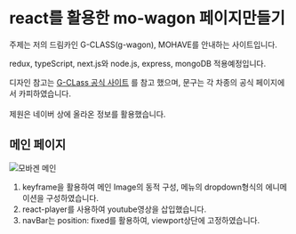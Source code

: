 # react를 활용한 mo-wagon 페이지만들기

주제는 저의 드림카인 G-CLASS(g-wagon), MOHAVE를 안내하는 사이트입니다.

redux, typeScript, next.js와 node.js, express, mongoDB 적용예정입니다.

디자인 참고는 [G-CLass 공식 사이트](https://www.mercedes-benz.co.kr/passengercars/mercedes-benz-cars/models/g-class/suv-w463/specifications/offroad-performance.module.html) 를 참고 했으며, 문구는 각 차종의 공식 페이지에서 카피하였습니다.
<br /><br />제원은 네이버 상에 올라온 정보를 활용했습니다.

## 메인 페이지

![모바겐 메인](https://user-images.githubusercontent.com/92135697/187470173-a38d995c-a765-4842-842f-4107e943ce36.gif)

1. keyframe을 활용하여 메인 Image의 동적 구성, 메뉴의 dropdown형식의 에니메이션을 구성하였습니다. 
2. react-player를 사용하여 youtube영상을 삽입했습니다.
3. navBar는 position: fixed를 활용하여, viewport상단에 고정하였습니다.
